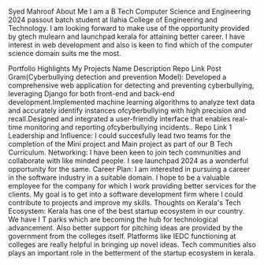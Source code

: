 Syed Mahroof
About Me
I am a B Tech Computer Science and Engineering 2024 passout batch student at Ilahia College of Engineering and Technology. I am looking forward to make use of the opportunity provided by gtech mulearn and launchpad kerala for attaining better career. I have interest in web development and also is keen to find which of the computer science domain suits me the most.

Portfolio Highlights
My Projects
Name	Description	Repo Link
Post Gram(Cyberbullying detection and prevention Model):
Developed a comprehensive web application for detecting and preventing cyberbullying, leveraging Django for both front-end and back-end development.Implemented machine learning algorithms to analyze text data and accurately identify instances ofcyberbullying with high precision and recall.Designed and integrated a user-friendly interface that enables real-time monitoring and reporting ofcyberbullying incidents..	Repo Link 1
Leadership and Influence:
I could succesfully lead two teams for the completion of the Mini project and Main project as part of our B Tech Curriculum.
Networking:
I have been keen to join tech communities and collaborate with like minded people. I see launchpad 2024 as a wonderful opportunity for the same.
Career Plan:
I am interested in pursuing a career in the software industry in a suitable domain. I hope to be a valuable employee for the company for which I work providing better services for the clients.
My goal is to get into a software development firm where I could contribute to projects and improve my skills.
Thoughts on Kerala's Tech Ecosystem:
Kerala has one of the best startup ecosystem in our country. We have I T parks which are becoming the hub for technological advancement. Also better support for pitching ideas are provided by the government from the colleges itself. Platforms like IEDC functioning at colleges are really helpful in bringing up novel ideas. Tech communities also plays an important role in the betterment of the startup ecosystem in kerala.
